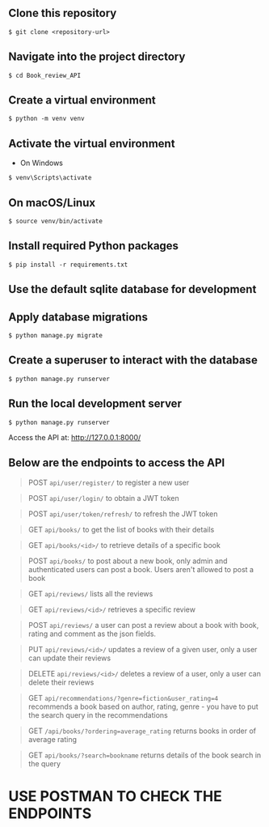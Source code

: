 ## Clone this repository

``$ git clone <repository-url>``

## Navigate into the project directory
  
``$ cd Book_review_API``

## Create a virtual environment
  
``$ python -m venv venv``

## Activate the virtual environment
- On Windows
  
``$ venv\Scripts\activate``

## On macOS/Linux
  
``$ source venv/bin/activate``

## Install required Python packages
  
``$ pip install -r requirements.txt``

## Use the default sqlite database for development

## Apply database migrations
  
``$ python manage.py migrate``

## Create a superuser to interact with the database

``$ python manage.py runserver``

## Run the local development server
  
``$ python manage.py runserver``

Access the API at: http://127.0.0.1:8000/

## Below are the endpoints to access the API

> POST `api/user/register/`  to register a new user

> POST `api/user/login/` to obtain a JWT token

> POST `api/user/token/refresh/` to refresh the JWT token

> GET `api/books/` to get the list of books with their details

> GET `api/books/<id>/` to retrieve details of a specific book

> POST `api/books/` to post about a new book, only admin and authenticated users can post a book. Users aren't allowed to post a book

> GET `api/reviews/` lists all the reviews

> GET `api/reviews/<id>/` retrieves a specific review

> POST `api/reviews/` a user can post a review about a book with book, rating and comment as the json fields.

> PUT `api/reviews/<id>/` updates a review of a given user, only a user can update their reviews

> DELETE `api/reviews/<id>/` deletes a review of a user, only a user can delete their reviews

> GET `api/recommendations/?genre=fiction&user_rating=4` recommends a book based on author, rating, genre - you have to put the search query in the recommendations

> GET `/api/books/?ordering=average_rating` returns books in order of average rating

> GET `api/books/?search=bookname` returns details of the book search in the query

# USE POSTMAN TO CHECK THE ENDPOINTS






